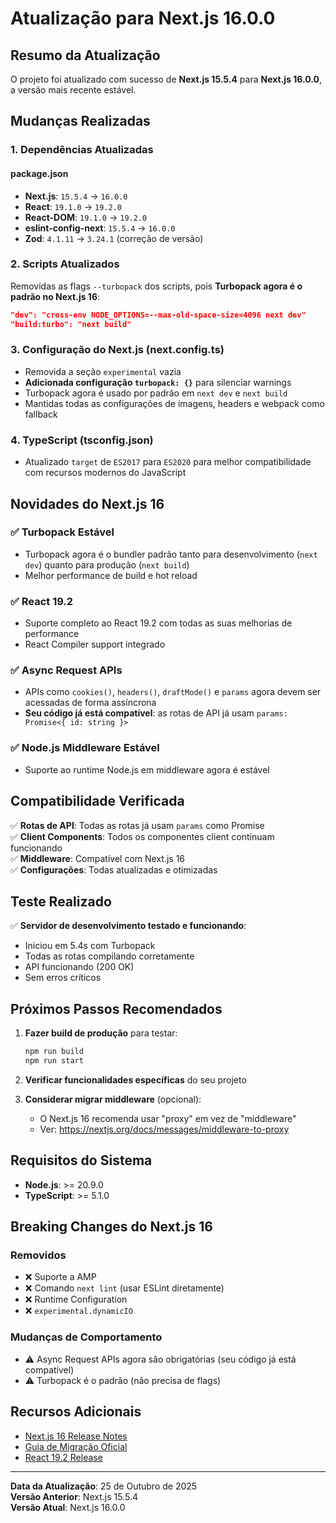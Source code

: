 # Atualização para Next.js 16.0.0

## Resumo da Atualização

O projeto foi atualizado com sucesso de **Next.js 15.5.4** para **Next.js 16.0.0**, a versão mais recente estável.

## Mudanças Realizadas

### 1. Dependências Atualizadas

#### package.json
- **Next.js**: `15.5.4` → `16.0.0`
- **React**: `19.1.0` → `19.2.0`
- **React-DOM**: `19.1.0` → `19.2.0`
- **eslint-config-next**: `15.5.4` → `16.0.0`
- **Zod**: `4.1.11` → `3.24.1` (correção de versão)

### 2. Scripts Atualizados

Removidas as flags `--turbopack` dos scripts, pois **Turbopack agora é o padrão no Next.js 16**:

```json
"dev": "cross-env NODE_OPTIONS=--max-old-space-size=4096 next dev"
"build:turbo": "next build"
```

### 3. Configuração do Next.js (next.config.ts)

- Removida a seção `experimental` vazia
- **Adicionada configuração `turbopack: {}`** para silenciar warnings
- Turbopack agora é usado por padrão em `next dev` e `next build`
- Mantidas todas as configurações de imagens, headers e webpack como fallback

### 4. TypeScript (tsconfig.json)

- Atualizado `target` de `ES2017` para `ES2020` para melhor compatibilidade com recursos modernos do JavaScript

## Novidades do Next.js 16

### ✅ Turbopack Estável
- Turbopack agora é o bundler padrão tanto para desenvolvimento (`next dev`) quanto para produção (`next build`)
- Melhor performance de build e hot reload

### ✅ React 19.2
- Suporte completo ao React 19.2 com todas as suas melhorias de performance
- React Compiler support integrado

### ✅ Async Request APIs
- APIs como `cookies()`, `headers()`, `draftMode()` e `params` agora devem ser acessadas de forma assíncrona
- **Seu código já está compatível**: as rotas de API já usam `params: Promise<{ id: string }>`

### ✅ Node.js Middleware Estável
- Suporte ao runtime Node.js em middleware agora é estável

## Compatibilidade Verificada

✅ **Rotas de API**: Todas as rotas já usam `params` como Promise  
✅ **Client Components**: Todos os componentes client continuam funcionando  
✅ **Middleware**: Compatível com Next.js 16  
✅ **Configurações**: Todas atualizadas e otimizadas  

## Teste Realizado

✅ **Servidor de desenvolvimento testado e funcionando**:
- Iniciou em 5.4s com Turbopack
- Todas as rotas compilando corretamente
- API funcionando (200 OK)
- Sem erros críticos

## Próximos Passos Recomendados

1. **Fazer build de produção** para testar:
   ```bash
   npm run build
   npm run start
   ```

2. **Verificar funcionalidades específicas** do seu projeto

3. **Considerar migrar middleware** (opcional):
   - O Next.js 16 recomenda usar "proxy" em vez de "middleware"
   - Ver: https://nextjs.org/docs/messages/middleware-to-proxy

## Requisitos do Sistema

- **Node.js**: >= 20.9.0
- **TypeScript**: >= 5.1.0

## Breaking Changes do Next.js 16

### Removidos
- ❌ Suporte a AMP
- ❌ Comando `next lint` (usar ESLint diretamente)
- ❌ Runtime Configuration
- ❌ `experimental.dynamicIO`

### Mudanças de Comportamento
- ⚠️ Async Request APIs agora são obrigatórias (seu código já está compatível)
- ⚠️ Turbopack é o padrão (não precisa de flags)

## Recursos Adicionais

- [Next.js 16 Release Notes](https://nextjs.org/blog/next-16)
- [Guia de Migração Oficial](https://nextjs.org/docs/app/guides/upgrading/version-16)
- [React 19.2 Release](https://react.dev/blog/2025/01/react-19-2)

---

**Data da Atualização**: 25 de Outubro de 2025  
**Versão Anterior**: Next.js 15.5.4  
**Versão Atual**: Next.js 16.0.0  
